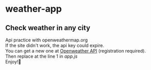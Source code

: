 # weather-app  
## Check weather in any city  
Api practice with openweathermap.org  
If the site didn't work, the api key could expire.  
You can get a new one at [Openweather API](https://openweathermap.org/api) (registration required).  
Then replace at the line 1 in *app.js*  
Enjoy!🤗
